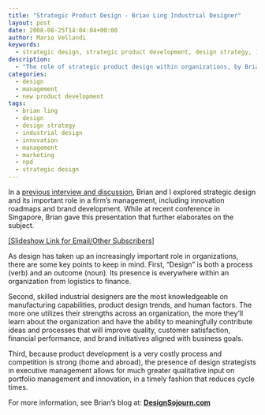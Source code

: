```yaml
---
title: "Strategic Product Design - Brian Ling Industrial Designer"
layout: post
date: 2008-08-25T14:04:04+00:00
author: Mario Vellandi
keywords:
  - strategic design, strategic product development, design strategy, industrial designer, management, product innovation
description:
  - "The role of strategic product design within organizations, by Brian Ling. Includes slideshow and key points on design's contribution in executive management"
categories:
  - design
  - management
  - new product development
tags:
  - brian ling
  - design
  - design strategy
  - industrial design
  - innovation
  - management
  - marketing
  - npd
  - strategic design
---
```

In a [previous interview and discussion](../design-strategy-conversation-with-dt/ "conversation on design strategy with Brian Ling of designsojourn.com"), Brian and I explored strategic design and its important role in a firm&#8217;s management, including innovation roadmaps and brand development. While at recent conference in Singapore, Brian gave this presentation that further elaborates on the subject.

<a rel="nofollow" title="The Role of Strategic Product Design" href="http://www.slideshare.net/designsojourn/what-is-design-presentation">[Slideshow Link for Email/Other Subscribers]</a>

As design has taken up an increasingly important role in organizations, there are some key points to keep in mind. First, &#8220;Design&#8221; is both a process (verb) and an outcome (noun). Its presence is everywhere within an organization from logistics to finance.

Second, skilled industrial designers are the most knowledgeable on manufacturing capabilities, product design trends, and human factors. The more one utilizes their strengths across an organization, the more they&#8217;ll learn about the organization and have the ability to meaningfully contribute ideas and processes that will improve quality, customer satisfaction, financial performance, and brand initiatives aligned with business goals.

Third, because product development is a very costly process and competition is strong (home and abroad), the presence of design strategists in executive management allows for much greater qualitative input on portfolio management and innovation, in a timely fashion that reduces cycle times.

For more information, see Brian&#8217;s blog at: **[DesignSojourn.com](http://www.designsojourn.com/ "Brian Ling's strategic industrial design blog")**
